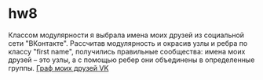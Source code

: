 # hw8
Классом модулярности я выбрала имена моих друзей из социальной сети "ВКонтакте". Рассчитав модулярность и окрасив узлы и ребра по классу "first name", получились правильные сообщества: имена моих друзей – это узлы, а с помощью ребер они объединены в определенные группы.
[Граф моих друзей VK](https://maryezhova.github.io/hw8/)
